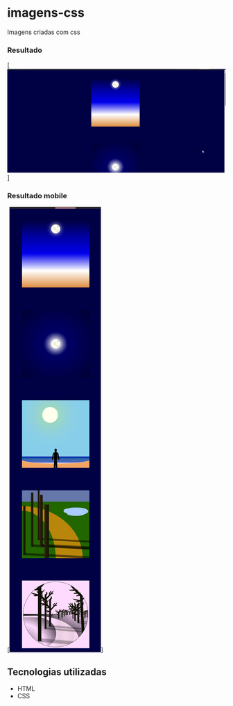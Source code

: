 # imagens-css
Imagens criadas com css

### Resultado
[<img src="result/result.gif">]

### Resultado mobile
[<img src="result/mobile.png">]

## Tecnologias utilizadas

- HTML
- CSS
